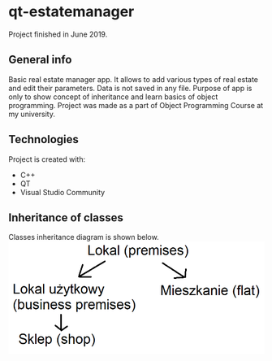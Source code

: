 # qt-estatemanager
Project finished in June 2019.

## General info
Basic real estate manager app. It allows to add various types of real estate and edit their parameters. 
Data is not saved in any file. Purpose of app is only to show concept of inheritance and learn basics of object programming.
Project was made as a part of Object Programming Course at my university.
	
## Technologies
Project is created with:
* C++
* QT
* Visual Studio Community

## Inheritance of classes
Classes inheritance diagram is shown below.
![classes](classes.png)
